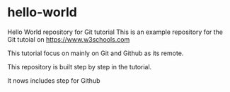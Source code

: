 # hello-world
Hello World repository for Git tutorial
This is an example repository for the Git tutoial on https://www.w3schools.com

This tutorial focus on mainly on Git and Github as its remote.

This repository is built step by step in the tutorial.

It nows includes step for Github
